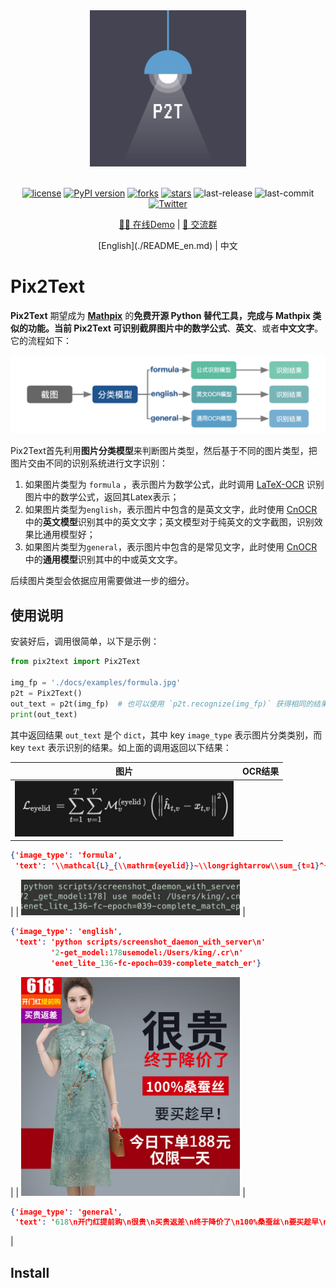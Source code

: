 <div align="center">
  <img src="./docs/figs/p2t.jpg" width="250px"/>
  <div>&nbsp;</div>

[![license](https://img.shields.io/github/license/breezedeus/pix2text)](./LICENSE)
[![PyPI version](https://badge.fury.io/py/pix2text.svg)](https://badge.fury.io/py/pix2text)
[![forks](https://img.shields.io/github/forks/breezedeus/pix2text)](https://github.com/breezedeus/pix2text)
[![stars](https://img.shields.io/github/stars/breezedeus/pix2text)](https://github.com/breezedeus/pix2text)
![last-release](https://img.shields.io/github/release-date/breezedeus/pix2text)
![last-commit](https://img.shields.io/github/last-commit/breezedeus/pix2text)
[![Twitter](https://img.shields.io/twitter/url?url=https%3A%2F%2Ftwitter.com%2Fbreezedeus)](https://twitter.com/breezedeus)

[🛀🏻 在线Demo](https://huggingface.co/spaces/breezedeus/cnocr) |
[💬 交流群](https://cnocr.readthedocs.io/zh/latest/contact/)

</div>

<div align="center">
[English](./README_en.md) | 中文
</div>

# Pix2Text



**Pix2Text** 期望成为 **[Mathpix](https://mathpix.com/)** 的**免费开源 Python **替代工具，完成与 Mathpix 类似的功能。当前 Pix2Text 可识别截屏图片中的**数学公式**、**英文**、或者**中文文字**。它的流程如下：

<div align="center">
  <img src="./docs/figs/arch-flow.jpg" alt="Pix2Text流程" width="800px"/>
</div>



Pix2Text首先利用**图片分类模型**来判断图片类型，然后基于不同的图片类型，把图片交由不同的识别系统进行文字识别：

1. 如果图片类型为 `formula` ，表示图片为数学公式，此时调用 [LaTeX-OCR](https://github.com/lukas-blecher/LaTeX-OCR) 识别图片中的数学公式，返回其Latex表示；
1. 如果图片类型为`english`，表示图片中包含的是英文文字，此时使用 [CnOCR](https://github.com/breezedeus/cnocr) 中的**英文模型**识别其中的英文文字；英文模型对于纯英文的文字截图，识别效果比通用模型好；
1. 如果图片类型为`general`，表示图片中包含的是常见文字，此时使用 [CnOCR](https://github.com/breezedeus/cnocr) 中的**通用模型**识别其中的中或英文文字。



后续图片类型会依据应用需要做进一步的细分。





## 使用说明

安装好后，调用很简单，以下是示例：

```python
from pix2text import Pix2Text

img_fp = './docs/examples/formula.jpg'
p2t = Pix2Text()
out_text = p2t(img_fp)  # 也可以使用 `p2t.recognize(img_fp)` 获得相同的结果
print(out_text)
```



其中返回结果 `out_text` 是个 `dict`，其中 key `image_type` 表示图片分类类别，而 key `text` 表示识别的结果。如上面的调用返回以下结果：




| 图片      | OCR结果           |
| ------------ | --------------- |
| <img src="./docs/examples/formula.jpg" alt="formula" width="350px"/>| 
```json
{'image_type': 'formula',
 'text': '\\mathcal{L}_{\\mathrm{eyelid}}~\\longrightarrow\\sum_{t=1}^{T}\\sum_{v=1}^{V}\\mathcal{N}\\cal{M}_{v}^{\\mathrm{(eyelid}})\\left(\\left|\\left|\\hat{h}_{t,v}\\,-\\,\\mathcal{x}_{t,v}\\right|\\right|^{2}\\right)'}
```
|
| <img src="./docs/examples/english.jpg" alt="english" width="350px"/> | 
```json
{'image_type': 'english',
 'text': 'python scripts/screenshot_daemon_with_server\n'
         '2-get_model:178usemodel:/Users/king/.cr\n'
         'enet_lite_136-fc-epoch=039-complete_match_er'}
```
|
| <img src="./docs/examples/general.jpg" alt="general" width="350px"/> | 
```json
{'image_type': 'general',
 'text': '618\n开门红提前购\n很贵\n买贵返差\n终于降价了\n100%桑蚕丝\n要买趁早\n今日下单188元\n仅限一天'}
```
|






## Install



